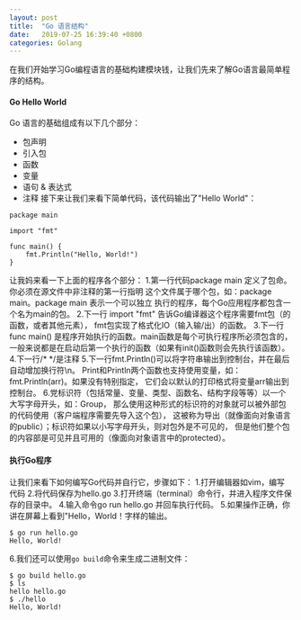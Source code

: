 ```yaml
---
layout: post
title:  "Go 语言结构"
date:   2019-07-25 16:39:40 +0800
categories: Golang
---
```

在我们开始学习Go编程语言的基础构建模块钱，让我们先来了解Go语言最简单程序的结构。

#### Go Hello World
Go 语言的基础组成有以下几个部分：
* 包声明
* 引入包
* 函数
* 变量
* 语句 & 表达式
* 注释
接下来让我们来看下简单代码，该代码输出了"Hello World"：
```golang
package main

import "fmt"

func main() {
    fmt.Println("Hello, World!")
}
```

让我妈来看一下上面的程序各个部分：
1.第一行代码package main 定义了包命。你必须在源文件中非注释的第一行指明
这个文件属于哪个包，如：package main。package main 表示一个可以独立
执行的程序，每个Go应用程序都包含一个名为main的包。
2.下一行 import "fmt" 告诉Go编译器这个程序需要fmt包（的函数，或者其他元素），
fmt包实现了格式化IO（输入输/出）的函数。
3.下一行func main() 是程序开始执行的函数。main函数是每个可执行程序所必须包含的，
一般来说都是在启动后第一个执行的函数（如果有init()函数则会先执行该函数）。
4.下一行/* */是注释
5.下一行fmt.Println()可以将字符串输出到控制台，并在最后自动增加换行符\n。
Print和Println两个函数也支持使用变量，如：fmt.Println(arr)。如果没有特别指定，
它们会以默认的打印格式将变量arr输出到控制台。
6.党标识符（包括常量、变量、类型、函数名、结构字段等等）以一个大写字母开头，如：Group，
那么使用这种形式的标识符的对象就可以被外部包的代码使用（客户端程序需要先导入这个包），
这被称为导出（就像面向对象语言的public）；标识符如果以小写字母开头，则对包外是不可见的，
但是他们整个包的内容部是可见并且可用的（像面向对象语言中的protected）。

#### 执行Go程序
让我们来看下如何编写Go代码并自行它，步骤如下：
1.打开编辑器如vim，编写代码
2.将代码保存为hello.go
3.打开终端（terminal）命令行，并进入程序文件保存的目录中。
4.输入命令go run hello.go 并回车执行代码。
5.如果操作正确，你讲在屏幕上看到"Hello，World！字样的输出。
```golang
$ go run hello.go
Hello, World!
```
6.我们还可以使用`go build`命令来生成二进制文件：
```golang
$ go build hello.go
$ ls
hello hello.go
$ ./hello
Hello, World!
```